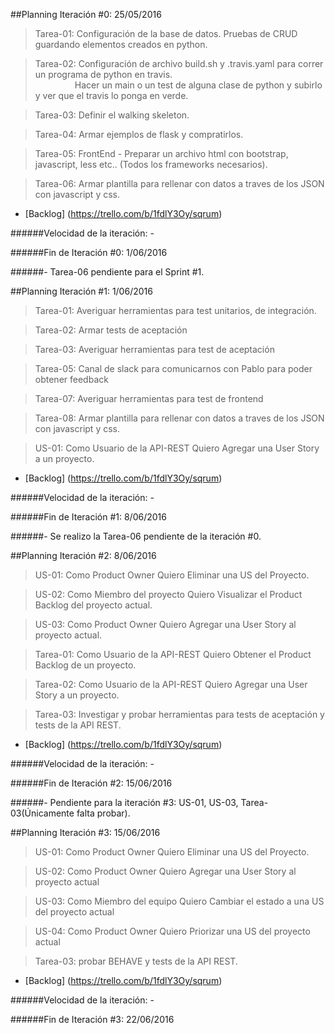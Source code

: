 ##Planning Iteración #0: 25/05/2016

>Tarea-01: Configuración de la base de datos. 
		      Pruebas de CRUD guardando elementos creados en python.

>Tarea-02: Configuración de archivo build.sh y .travis.yaml para correr un programa de python en travis.<br> &nbsp; &nbsp; &nbsp; &nbsp;
&nbsp;&nbsp;&nbsp;&nbsp;&nbsp;&nbsp;&nbsp;&nbsp;Hacer un main o un test de alguna clase de python y subirlo y ver que el travis lo ponga en verde.

>Tarea-03: Definir  el walking skeleton.


>Tarea-04: Armar ejemplos de flask y compratirlos.


>Tarea-05: FrontEnd - Preparar un archivo html con bootstrap, javascript, less etc.. (Todos los frameworks necesarios). 

>Tarea-06: Armar plantilla para rellenar con datos a traves de los JSON con javascript y css.

- [Backlog] (https://trello.com/b/1fdlY3Oy/sqrum)

######Velocidad de la iteración: -


######Fin de Iteración #0: 1/06/2016

######- Tarea-06 pendiente para el Sprint #1.


##Planning Iteración #1: 1/06/2016

>Tarea-01: Averiguar herramientas para test unitarios, de integración.

>Tarea-02: Armar tests de aceptación

>Tarea-03: Averiguar herramientas para test de aceptación

>Tarea-05: Canal de slack para comunicarnos con Pablo para poder obtener feedback

>Tarea-07: Averiguar herramientas para test de frontend

>Tarea-08: Armar plantilla para rellenar con datos a traves de los JSON con javascript y css.

>US-01: Como Usuario de la API-REST 
       Quiero Agregar una User Story a un proyecto.


- [Backlog] (https://trello.com/b/1fdlY3Oy/sqrum)

######Velocidad de la iteración: -

######Fin de Iteración #1: 8/06/2016

######- Se realizo la Tarea-06 pendiente de la iteración #0.

##Planning Iteración #2: 8/06/2016


>US-01: Como Product Owner Quiero Eliminar una US del Proyecto.

>US-02: Como Miembro del proyecto Quiero Visualizar el Product Backlog del proyecto actual.

>US-03: Como Product Owner Quiero Agregar una User Story al proyecto actual.

>Tarea-01: Como Usuario de la API-REST Quiero Obtener el Product Backlog de un proyecto.

>Tarea-02: Como Usuario de la API-REST Quiero Agregar una User Story a un proyecto.

>Tarea-03: Investigar y probar herramientas para tests de aceptación y tests de la API REST.


- [Backlog] (https://trello.com/b/1fdlY3Oy/sqrum)

######Velocidad de la iteración: -

######Fin de Iteración #2: 15/06/2016

######- Pendiente para la iteración #3: US-01, US-03, Tarea-03(Únicamente falta probar).

##Planning Iteración #3: 15/06/2016

>US-01: Como Product Owner Quiero Eliminar una US del Proyecto.

>US-02: Como Product Owner Quiero Agregar una User Story al proyecto actual

>US-03: Como Miembro del equipo Quiero Cambiar el estado a una US del proyecto actual

>US-04: Como Product Owner Quiero Priorizar una US del proyecto actual

>Tarea-03: probar BEHAVE y tests de la API REST.

- [Backlog] (https://trello.com/b/1fdlY3Oy/sqrum)

######Velocidad de la iteración: -

######Fin de Iteración #3: 22/06/2016
